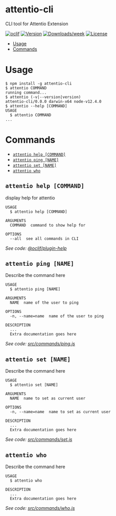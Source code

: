 attentio-cli
============

CLI tool for Attentio Extension

[![oclif](https://img.shields.io/badge/cli-oclif-brightgreen.svg)](https://oclif.io)
[![Version](https://img.shields.io/npm/v/attentio-cli.svg)](https://npmjs.org/package/attentio-cli)
[![Downloads/week](https://img.shields.io/npm/dw/attentio-cli.svg)](https://npmjs.org/package/attentio-cli)
[![License](https://img.shields.io/npm/l/attentio-cli.svg)](https://github.com/jobith93/attentio-cli/blob/master/package.json)

<!-- toc -->
* [Usage](#usage)
* [Commands](#commands)
<!-- tocstop -->
# Usage
<!-- usage -->
```sh-session
$ npm install -g attentio-cli
$ attentio COMMAND
running command...
$ attentio (-v|--version|version)
attentio-cli/0.0.0 darwin-x64 node-v12.4.0
$ attentio --help [COMMAND]
USAGE
  $ attentio COMMAND
...
```
<!-- usagestop -->
# Commands
<!-- commands -->
* [`attentio help [COMMAND]`](#attentio-help-command)
* [`attentio ping [NAME]`](#attentio-ping-name)
* [`attentio set [NAME]`](#attentio-set-name)
* [`attentio who`](#attentio-who)

## `attentio help [COMMAND]`

display help for attentio

```
USAGE
  $ attentio help [COMMAND]

ARGUMENTS
  COMMAND  command to show help for

OPTIONS
  --all  see all commands in CLI
```

_See code: [@oclif/plugin-help](https://github.com/oclif/plugin-help/blob/v2.2.0/src/commands/help.ts)_

## `attentio ping [NAME]`

Describe the command here

```
USAGE
  $ attentio ping [NAME]

ARGUMENTS
  NAME  name of the user to ping

OPTIONS
  -n, --name=name  name of the user to ping

DESCRIPTION
  ...
  Extra documentation goes here
```

_See code: [src/commands/ping.js](https://github.com/jobith93/attentio-cli/blob/v0.0.0/src/commands/ping.js)_

## `attentio set [NAME]`

Describe the command here

```
USAGE
  $ attentio set [NAME]

ARGUMENTS
  NAME  name to set as current user

OPTIONS
  -n, --name=name  name to set as current user

DESCRIPTION
  ...
  Extra documentation goes here
```

_See code: [src/commands/set.js](https://github.com/jobith93/attentio-cli/blob/v0.0.0/src/commands/set.js)_

## `attentio who`

Describe the command here

```
USAGE
  $ attentio who

DESCRIPTION
  ...
  Extra documentation goes here
```

_See code: [src/commands/who.js](https://github.com/jobith93/attentio-cli/blob/v0.0.0/src/commands/who.js)_
<!-- commandsstop -->
